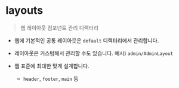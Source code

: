 # layouts

> 웹 레이아웃 컴포넌트 관리 디렉터리

- 웹에 기본적인 공통 레이아웃은 `default` 디렉터리에서 관리합니다.

- 레이아웃은 커스텀해서 관리할 수도 있습니다. 예시) `admin/AdminLayout`

- 웹 표준에 최대한 맞게 설계합니다.
  - `header`, `footer`, `main` 등
